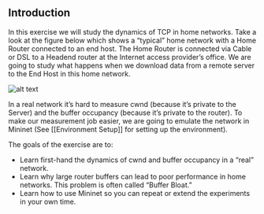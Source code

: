 ## Introduction

In this exercise we will study the dynamics of TCP in home networks. Take a look at the figure below which shows a “typical” home network with a Home Router connected to an end host. The Home Router is connected via Cable or DSL to a Headend router at the Internet access provider’s office. We are going to study what happens when we download data from a remote server to the End Host in this home network.

![alt text](http://yuba.stanford.edu/~huangty/mininet/Bufferbloat.png "Topology for NAT")

In a real network it’s hard to measure cwnd (because it’s private to the Server) and the buffer occupancy (because it’s private to the router). To make our measurement job easier, we are going to emulate the network in Mininet (See [[Environment Setup]] for setting up the environment).

The goals of the exercise are to:
 - Learn first-hand the dynamics of cwnd and buffer occupancy in a “real” network.
 - Learn why large router buffers can lead to poor performance in home networks. This problem is often called “Buffer Bloat.”
 - Learn how to use Mininet so you can repeat or extend the experiments in your own time.

